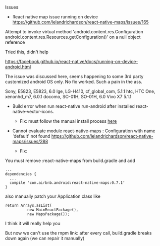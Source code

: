 Issues

* React native map issue running on device
https://github.com/lelandrichardson/react-native-maps/issues/165

 Attempt to invoke virtual method 'android.content.res.Configuration android.content.res.Resources.getConfiguration()' on a null object reference

Tried this, didn't help 

 https://facebook.github.io/react-native/docs/running-on-device-android.html

The issue was discussed here, seems happening to some 3rd party customized android OS only. No fix worked. Such a pain in the ass.

Sony, E5823, E5823, 6.0
lge, LG-H410, cf_global_com, 5.1.1
htc, HTC One, xenonhd_m7, 6.0.1
docomo, SO-01H, SO-01H, 6.0
Vivo X7 5.1.1


* Build error when run react-native run-android after installed react-native-vector-icons. 
  * Fix: must follow the manual install process [here](https://github.com/oblador/react-native-vector-icons#android)

* Cannot evaluate module react-native-maps : Configuration with name 'default' not found
https://github.com/lelandrichardson/react-native-maps/issues/288

  * Fix: 

You must remove :react-native-maps from build.gradle and add

```
...
dependencies {
  ...
  compile 'com.airbnb.android:react-native-maps:0.7.1'
}
```

also manually patch your Application class like

```
return Arrays.asList(
          new MainReactPackage(),
          new MapsPackage());
```

I think it will really help you

But now we can't use the rnpm link: after every call, build.gradle breaks down again (we can repair it manually)



 